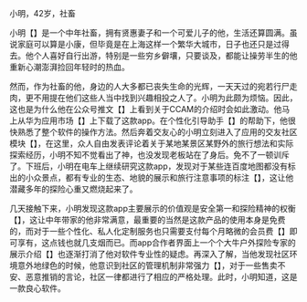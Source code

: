小明，42岁，社畜

小明【】是一个中年社畜，拥有贤惠妻子和一个可爱儿子的他，生活还算圆满。虽说家庭可以算是小康，但毕竟是在上海这样一个繁华大城市，日子也还只是过得去。他个人喜好自行出游，特别是一些穷乡僻壤，只要谈及，都能让操劳半生的他重新心潮澎湃捡回年轻时的热血。

然而，作为社畜的他，身边的人大多都已丧失生命的光辉，一天天过的宛若行尸走肉，更不用提在他们这些人当中找到兴趣相投之人了。小明为此颇为烦恼。因此，这也是为什么他在公众号推文【】上看到关于CCAM的介绍时会如此激动。他马上从华为应用市场【】上下载了这款app。在个性化引导助手【】的帮助下，他很快熟悉了整个软件的操作方法。然后奔着交友心的小明立刻进入了应用的交友社区模块【】，在这里，众人自由发表评论着关于某地某景区某野外的旅行想法和实际探索经历，小明不知不觉看出了神，也没发现老板站在了身后。免不了一顿训斥了。下班后，小明在电车上继续研究这款app，发现对于某些连百度地图都没有标出的小众景点，都有专业的生态、地貌的展示和旅行注意事项的标注【】，这让他潜藏多年的探险心重又燃烧起来了。

几天接触下来，小明发现这款app主要展示的价值观是安全第一和探险精神的权衡【】，这让中年带家的他非常满意，最重要的当然是这款产品的使用本身是免费的，而对于一些个性化、私人化定制服务也只需要支付每个月略微的会员费【】即可享有，这点钱也就几支烟而已。而app合作者界面上一个个大牛户外探险专家的展示介绍【】也逐渐打消了他对软件专业性的疑虑。再深入了解，当他发现社区环境意外地绿色的时候，他意识到社区的管理机制非常强力【】，对于一些售卖不安、恶意推销的言论，社区一律都进行了相应的严格处理。此时，小明知道，这是一款良心软件。


